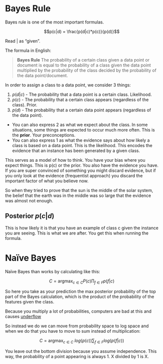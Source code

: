# Bayes Rule

Bayes rule is one of the most important formulas.

$$p(c|d) = \frac{p(d|c)*p(c)}{p(d)}$$

Read $|$ as “given”. 

The formula in English: 

> **Bayes Rule**
> The probability of a certain class given a data point or document is equal to the probability of a class given the data point multiplied by the probability of the class decided by the probability of the data point/document. 

In order to assign a class to a data point, we consider 3 things:

1. $p(d|c)$ - The probability that a data point is a certain class. Likelihood.
2. $p(c)$ - The probability that a certain class appears (regardless of the class). Prior.
3. $p(d)$ - The probability that a certain data point appears (regardless of the data point).

- You can also express 2 as what we expect about the class. In some situations, some things are expected to occur much more often. This is the **prior**. Your preconceptions.
- You can also express 1 as what the evidence says about how likely a class is based on a data point.  This is the likelihood. This encodes the evidence that an instance has been generated by a given class. 

This serves as a model of how to think. You have your bias where you expect things. This is p(c) or the prior. You also have the evidence you have. If you are super convinced of something you might discard evidence, but if you only look at the evidence (frequentist approach) you discard the important factor of what you believe now. 

So when they tried to prove that the sun is the middle of the solar system, the belief that the earth was in the middle was so large that the evidence was almost not enough. 

## Posterior $p(c|d)$
This is how likely it is that you have an example of class c given the instance you are seeing. This is what we are after. You get this when running the formula. 

# Naïve Bayes

Naïve Bayes than works by calculating like this:

$$C = \text{argmax}_{c \in C} P(c) \prod_{f \in F} p(f|c)$$

So here you take as your prediction the max posterior probability of the top part of the Bayes calculation, which is the product of the probability of the features given the class. 

Because you multiply a lot of probabilities, computers are bad at this and causes [underflow](https://en.wikipedia.org/wiki/Floating-point_arithmetic)

So instead we do we can move from probability space to log space and when we do that you have to move to sum instead of multiplication:

$$C = \text{argmax}_{c \in C}~log(p(c)) \sum_{f \in F} log(p(f|c))$$

You leave out the bottom division because you assume independence. This way, the probability of a point appearing is always 1. X divided by 1 is X.

